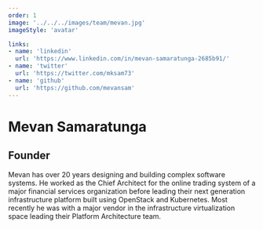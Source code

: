 ```yaml
---
order: 1
image: '../../../images/team/mevan.jpg'
imageStyle: 'avatar'

links:
- name: 'linkedin'
  url: 'https://www.linkedin.com/in/mevan-samaratunga-2685b91/'
- name: 'twitter'
  url: 'https://twitter.com/mksam73'
- name: 'github'
  url: 'https://github.com/mevansam'
---
```


# Mevan Samaratunga

## Founder

Mevan has over 20 years designing and building complex software systems. He worked as the Chief Architect for the online trading system of a major financial services organization before leading their next generation infrastructure platform built using OpenStack and Kubernetes. Most recently he was with a major vendor in the infrastructure virtualization space leading their Platform Architecture team.
